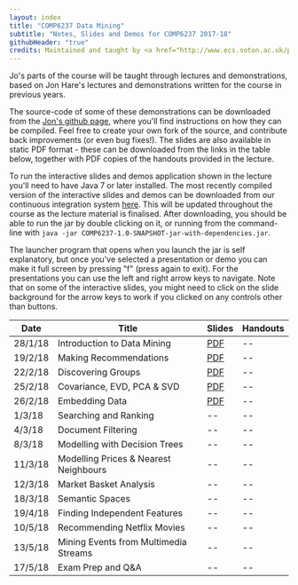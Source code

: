 ```yaml
---
layout: index
title: "COMP6237 Data Mining"
subtitle: "Notes, Slides and Demos for COMP6237 2017-18"
githubHeader: "true"
credits: Maintained and taught by <a href="http://www.ecs.soton.ac.uk/people/jh1c18">Dr Jo Houghton</a> (<a href="https://github.com/jonhare">jonhare</a>)
---
```



Jo's parts of the course will be taught through lectures and demonstrations, based on Jon Hare's lectures and demonstrations written for the course in previous years.

 The source-code of some of these demonstrations can be downloaded from the [Jon's github page](http://github.com/jonhare/COMP6237), where you'll find instructions on how they can be compiled. Feel free to create your own fork of the source, and contribute back improvements (or even bug fixes!). The slides are also available in static PDF format - these can be downloaded from the links in the table below, together with PDF copies of the handouts provided in the lecture.

To run the interactive slides and demos application shown in the lecture you'll need to have Java 7 or later installed. The most recently compiled version of the interactive slides and demos can be downloaded from our continuous integration system [here](http://jenkins.ecs.soton.ac.uk/job/COMP6237/lastSuccessfulBuild/artifact/app/target/COMP6237-1.0-SNAPSHOT-jar-with-dependencies.jar). This will be updated throughout the course as the lecture material is finalised. After downloading, you should be able to run the jar by double clicking on it, or running from the command-line with `java -jar COMP6237-1.0-SNAPSHOT-jar-with-dependencies.jar`.

The launcher program that opens when you launch the jar is self explanatory, but once you've selected a presentation or demo you can make it full screen by pressing "f" (press again to exit). For the presentations you can use the left and right arrow keys to navigate. Note that on some of the interactive slides, you might need to click on the slide background for the arrow keys to work if you clicked on any controls other than buttons.

Date     | Title        | Slides                             | Handouts
---------| ------------ | ---------------------------------- | ---------
28/1/18  | Introduction to Data Mining | [PDF](./lectures/pdf/Intro_mb.pdf) | -- |
19/2/18  | Making Recommendations | [PDF](./lectures/pdf/02_Recommender_jh.pdf) | -- |
22/2/18  | Discovering Groups | [PDF](./lectures/pdf/03_discovering_groups_jh.pdf) | -- |
25/2/18  | Covariance, EVD, PCA & SVD | [PDF](./lectures/pdf/04_covariance_jh.pdf) | -- |
26/2/18  | Embedding Data | [PDF](./lectures/pdf/05_embedding_data_jh.pdf) | -- |
1/3/18  | Searching and Ranking | -- | -- |
4/3/18   | Document Filtering  | -- | -- |
8/3/18   | Modelling with Decision Trees |  -- | -- |
11/3/18   | Modelling Prices & Nearest Neighbours |  -- | -- |
12/3/18  | Market Basket Analysis |  -- | -- |
18/3/18  | Semantic Spaces |  -- | -- |
19/4/18  | Finding Independent Features |  -- | -- |
10/5/18   | Recommending Netflix Movies |  -- | -- |
13/5/18  | Mining Events from Multimedia Streams |  -- | -- |
17/5/18  | Exam Prep and Q&A |  -- | -- |
